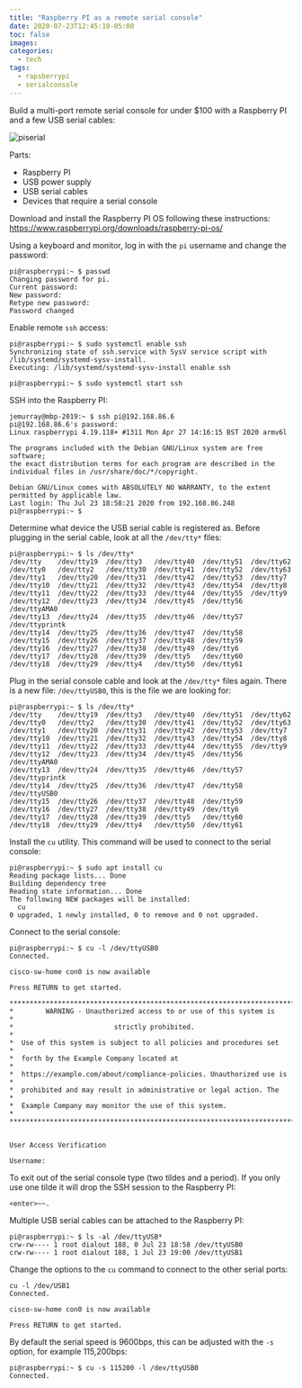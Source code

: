 ```yaml
---
title: "Raspberry PI as a remote serial console"
date: 2020-07-23T12:45:10-05:00
toc: false
images:
categories:
  - tech
tags: 
  - rapsberrypi
  - serialconsole
---
```


Build a multi-port remote serial console for under $100 with a Raspberry PI and a few USB serial cables:

![piserial](/images/raspberrypiserialconsole.jpg)

Parts:

- Raspberry PI
- USB power supply
- USB serial cables
- Devices that require a serial console

Download and install the Raspberry PI OS following these instructions: https://www.raspberrypi.org/downloads/raspberry-pi-os/

Using a keyboard and monitor, log in with the `pi` username and change the password:

```
pi@raspberrypi:~ $ passwd
Changing password for pi.
Current password:
New password:
Retype new password:
Password changed
```

Enable remote `ssh` access:

```
pi@raspberrypi:~ $ sudo systemctl enable ssh
Synchronizing state of ssh.service with SysV service script with /lib/systemd/systemd-sysv-install.
Executing: /lib/systemd/systemd-sysv-install enable ssh

pi@raspberrypi:~ $ sudo systemctl start ssh
```

SSH into the Raspberry PI:

```
jemurray@mbp-2019:~ $ ssh pi@192.168.86.6
pi@192.168.86.6's password:
Linux raspberrypi 4.19.118+ #1311 Mon Apr 27 14:16:15 BST 2020 armv6l

The programs included with the Debian GNU/Linux system are free software;
the exact distribution terms for each program are described in the
individual files in /usr/share/doc/*/copyright.

Debian GNU/Linux comes with ABSOLUTELY NO WARRANTY, to the extent
permitted by applicable law.
Last login: Thu Jul 23 18:58:21 2020 from 192.168.86.248
pi@raspberrypi:~ $
```

Determine what device the USB serial cable is registered as.  Before plugging in the serial cable, look at all the `/dev/tty*` files:

```
pi@raspberrypi:~ $ ls /dev/tty*
/dev/tty    /dev/tty19  /dev/tty3   /dev/tty40  /dev/tty51  /dev/tty62
/dev/tty0   /dev/tty2   /dev/tty30  /dev/tty41  /dev/tty52  /dev/tty63
/dev/tty1   /dev/tty20  /dev/tty31  /dev/tty42  /dev/tty53  /dev/tty7
/dev/tty10  /dev/tty21  /dev/tty32  /dev/tty43  /dev/tty54  /dev/tty8
/dev/tty11  /dev/tty22  /dev/tty33  /dev/tty44  /dev/tty55  /dev/tty9
/dev/tty12  /dev/tty23  /dev/tty34  /dev/tty45  /dev/tty56  /dev/ttyAMA0
/dev/tty13  /dev/tty24  /dev/tty35  /dev/tty46  /dev/tty57  /dev/ttyprintk
/dev/tty14  /dev/tty25  /dev/tty36  /dev/tty47  /dev/tty58
/dev/tty15  /dev/tty26  /dev/tty37  /dev/tty48  /dev/tty59
/dev/tty16  /dev/tty27  /dev/tty38  /dev/tty49  /dev/tty6
/dev/tty17  /dev/tty28  /dev/tty39  /dev/tty5   /dev/tty60
/dev/tty18  /dev/tty29  /dev/tty4   /dev/tty50  /dev/tty61
```

Plug in the serial console cable and look at the `/dev/tty*` files again.  There is a new file: `/dev/ttyUSB0`, this is the file we are looking for:

```
pi@raspberrypi:~ $ ls /dev/tty*
/dev/tty    /dev/tty19  /dev/tty3   /dev/tty40  /dev/tty51  /dev/tty62
/dev/tty0   /dev/tty2   /dev/tty30  /dev/tty41  /dev/tty52  /dev/tty63
/dev/tty1   /dev/tty20  /dev/tty31  /dev/tty42  /dev/tty53  /dev/tty7
/dev/tty10  /dev/tty21  /dev/tty32  /dev/tty43  /dev/tty54  /dev/tty8
/dev/tty11  /dev/tty22  /dev/tty33  /dev/tty44  /dev/tty55  /dev/tty9
/dev/tty12  /dev/tty23  /dev/tty34  /dev/tty45  /dev/tty56  /dev/ttyAMA0
/dev/tty13  /dev/tty24  /dev/tty35  /dev/tty46  /dev/tty57  /dev/ttyprintk
/dev/tty14  /dev/tty25  /dev/tty36  /dev/tty47  /dev/tty58  /dev/ttyUSB0
/dev/tty15  /dev/tty26  /dev/tty37  /dev/tty48  /dev/tty59
/dev/tty16  /dev/tty27  /dev/tty38  /dev/tty49  /dev/tty6
/dev/tty17  /dev/tty28  /dev/tty39  /dev/tty5   /dev/tty60
/dev/tty18  /dev/tty29  /dev/tty4   /dev/tty50  /dev/tty61
```

Install the `cu` utility.  This command will be used to connect to the serial console:

```
pi@raspberrypi:~ $ sudo apt install cu
Reading package lists... Done
Building dependency tree
Reading state information... Done
The following NEW packages will be installed:
  cu
0 upgraded, 1 newly installed, 0 to remove and 0 not upgraded.
```

Connect to the serial console:

```
pi@raspberrypi:~ $ cu -l /dev/ttyUSB0
Connected.

cisco-sw-home con0 is now available

Press RETURN to get started.

***********************************************************************
*        WARNING - Unauthorized access to or use of this system is    *
*                         strictly prohibited.                        *
*  Use of this system is subject to all policies and procedures set   *
*  forth by the Example Company located at                            *
*  https://example.com/about/compliance-policies. Unauthorized use is *
*  prohibited and may result in administrative or legal action. The   *
*  Example Company may monitor the use of this system.                *
***********************************************************************


User Access Verification

Username:
```

To exit out of the serial console type (two tildes and a period).  If you only use one tilde it will drop the SSH session to the Raspberry PI:

```
<enter>~~.
```

Multiple USB serial cables can be attached to the Raspberry PI:

```
pi@raspberrypi:~ $ ls -al /dev/ttyUSB*
crw-rw---- 1 root dialout 188, 0 Jul 23 18:58 /dev/ttyUSB0
crw-rw---- 1 root dialout 188, 1 Jul 23 19:00 /dev/ttyUSB1
```

Change the options to the `cu` command to connect to the other serial ports:

```
cu -l /dev/USB1
Connected.

cisco-sw-home con0 is now available

Press RETURN to get started.
```

By default the serial speed is 9600bps, this can be adjusted with the `-s` option, for example 115,200bps:

```
pi@raspberrypi:~ $ cu -s 115200 -l /dev/ttyUSB0
Connected.
```